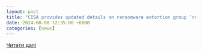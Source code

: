 ```yaml
---
layout: post
title: "CISA provides updated details on ransomware extortion group ’rebrand’, evolution of tactics | InsideCyberSecurity.com"
date: 2024-08-08 12:35:00 +0000
categories: [news]
---
```


[Читати далі](https://insidecybersecurity.com/daily-news/cisa-provides-updated-details-ransomware-extortion-group-rebrand-evolution-tactics)
